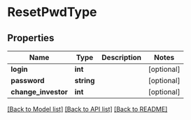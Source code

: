 # ResetPwdType

## Properties
Name | Type | Description | Notes
------------ | ------------- | ------------- | -------------
**login** | **int** |  | [optional] 
**password** | **string** |  | [optional] 
**change_investor** | **int** |  | [optional] 

[[Back to Model list]](../../README.md#documentation-for-models) [[Back to API list]](../../README.md#documentation-for-api-endpoints) [[Back to README]](../../README.md)

